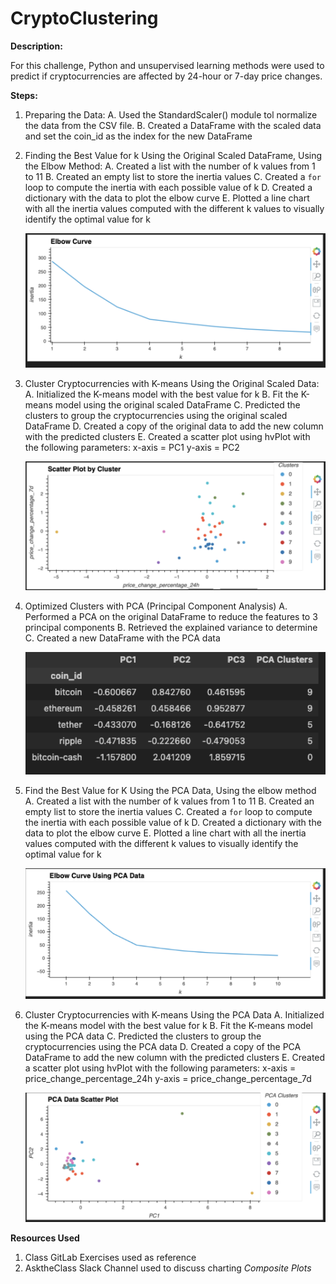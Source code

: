 # CryptoClustering

**Description:**

For this challenge, Python and unsupervised learning methods were used to predict if cryptocurrencies are affected by 24-hour or 7-day price changes.

**Steps:**
1. Preparing the Data:
    A. Used the StandardScaler() module tol normalize the data from the CSV file.
    B. Created a DataFrame with the scaled data and set the coin_id as the index for the new DataFrame

2. Finding the Best Value for k Using the Original Scaled DataFrame, Using the Elbow Method:
    A. Created a list with the number of k values from 1 to 11
    B. Created an empty list to store the inertia values
    C. Created a `for` loop to compute the inertia with each possible value of k
    D. Created a dictionary with the data to plot the elbow curve
    E. Plotted a line chart with all the inertia values computed with the different k values to visually identify the optimal value for k

    ![Alt text](image.png)

3. Cluster Cryptocurrencies with K-means Using the Original Scaled Data:
    A. Initialized the K-means model with the best value for k
    B. Fit the K-means model using the original scaled DataFrame
    C. Predicted the clusters to group the cryptocurrencies using the original scaled DataFrame
    D. Created a copy of the original data to add the new column with the predicted clusters
    E. Created a scatter plot using hvPlot with the following parameters:
        x-axis = PC1
        y-axis = PC2

    ![Alt text](image-1.png)

4. Optimized Clusters with PCA (Principal Component Analysis)
    A. Performed a PCA on the original DataFrame to reduce the features to 3 principal components 
    B. Retrieved the explained variance to determine 
    C. Created a new DataFrame with the PCA data

    ![Alt text](image-2.png)

5. Find the Best Value for K Using the PCA Data, Using the elbow method
    A. Created a list with the number of k values from 1 to 11
    B. Created an empty list to store the inertia values
    C. Created a `for` loop to compute the inertia with each possible value of k
    D. Created a dictionary with the data to plot the elbow curve
    E. Plotted a line chart with all the inertia values computed with the different k values to visually identify the optimal value for k

    ![Alt text](image-3.png)

6. Cluster Cryptocurrencies with K-means Using the PCA Data
    A. Initialized the K-means model with the best value for k
    B. Fit the K-means model using the PCA data
    C. Predicted the clusters to group the cryptocurrencies using the PCA data
    D. Created a copy of the PCA DataFrame to add the new column with the predicted clusters
    E. Created a scatter plot using hvPlot with the following parameters:
        x-axis = price_change_percentage_24h
        y-axis = price_change_percentage_7d

    ![Alt text](image-4.png)

**Resources Used**
1. Class GitLab Exercises used as reference
2. AsktheClass Slack Channel used to discuss charting _Composite Plots_
